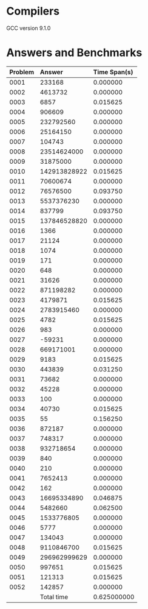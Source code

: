 # Compilers
 
 GCC version 9.1.0
 
# Answers and Benchmarks
|Problem|Answer|Time Span(s)|
|:---|:---|:---|
 | 0001 |               233168 |   0.000000 | 
 | 0002 |              4613732 |   0.000000 | 
 | 0003 |                 6857 |   0.015625 | 
 | 0004 |               906609 |   0.000000 | 
 | 0005 |            232792560 |   0.000000 | 
 | 0006 |             25164150 |   0.000000 | 
 | 0007 |               104743 |   0.000000 | 
 | 0008 |          23514624000 |   0.000000 | 
 | 0009 |             31875000 |   0.000000 | 
 | 0010 |         142913828922 |   0.015625 | 
 | 0011 |             70600674 |   0.000000 | 
 | 0012 |             76576500 |   0.093750 | 
 | 0013 |           5537376230 |   0.000000 | 
 | 0014 |               837799 |   0.093750 | 
 | 0015 |         137846528820 |   0.000000 | 
 | 0016 |                 1366 |   0.000000 | 
 | 0017 |                21124 |   0.000000 | 
 | 0018 |                 1074 |   0.000000 | 
 | 0019 |                  171 |   0.000000 | 
 | 0020 |                  648 |   0.000000 | 
 | 0021 |                31626 |   0.000000 | 
 | 0022 |            871198282 |   0.000000 | 
 | 0023 |              4179871 |   0.015625 | 
 | 0024 |           2783915460 |   0.000000 | 
 | 0025 |                 4782 |   0.015625 | 
 | 0026 |                  983 |   0.000000 | 
 | 0027 |               -59231 |   0.000000 | 
 | 0028 |            669171001 |   0.000000 | 
 | 0029 |                 9183 |   0.015625 | 
 | 0030 |               443839 |   0.031250 | 
 | 0031 |                73682 |   0.000000 | 
 | 0032 |                45228 |   0.000000 | 
 | 0033 |                  100 |   0.000000 | 
 | 0034 |                40730 |   0.015625 | 
 | 0035 |                   55 |   0.156250 | 
 | 0036 |               872187 |   0.000000 | 
 | 0037 |               748317 |   0.000000 | 
 | 0038 |            932718654 |   0.000000 | 
 | 0039 |                  840 |   0.000000 | 
 | 0040 |                  210 |   0.000000 | 
 | 0041 |              7652413 |   0.000000 | 
 | 0042 |                  162 |   0.000000 | 
 | 0043 |          16695334890 |   0.046875 | 
 | 0044 |              5482660 |   0.062500 | 
 | 0045 |           1533776805 |   0.000000 | 
 | 0046 |                 5777 |   0.000000 | 
 | 0047 |               134043 |   0.000000 | 
 | 0048 |           9110846700 |   0.015625 | 
 | 0049 |         296962999629 |   0.000000 | 
 | 0050 |               997651 |   0.015625 | 
 | 0051 |               121313 |   0.015625 | 
 | 0052 |               142857 |   0.000000 | 
  |  |  Total time  |   0.625000000      | 
